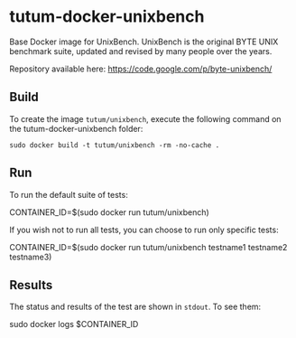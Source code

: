 tutum-docker-unixbench
======================

Base Docker image for UnixBench. UnixBench is the original BYTE UNIX benchmark suite, updated and revised by many people over the years.

Repository available here: https://code.google.com/p/byte-unixbench/

Build
-----

To create the image `tutum/unixbench`, execute the following command on the tutum-docker-unixbench folder:

	sudo docker build -t tutum/unixbench -rm -no-cache .

Run
---

To run the default suite of tests:

  CONTAINER_ID=$(sudo docker run tutum/unixbench) 
  
If you wish not to run all tests, you can choose to run only specific tests:

  CONTAINER_ID=$(sudo docker run tutum/unixbench testname1 testname2 testname3) 

Results
-------

The status and results of the test are shown in `stdout`. To see them:

  sudo docker logs $CONTAINER_ID

